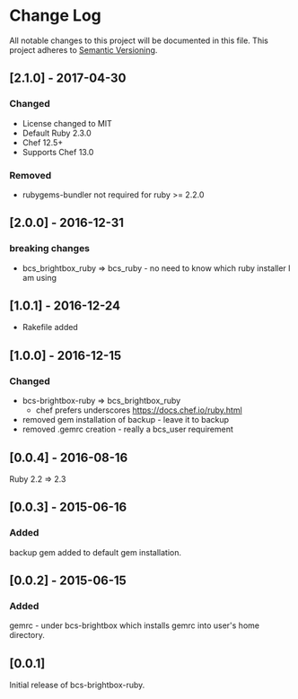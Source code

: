 # Change Log
All notable changes to this project will be documented in this file.
This project adheres to [Semantic Versioning](http://semver.org/).
## [2.1.0] - 2017-04-30
### Changed
  - License changed to MIT
  - Default Ruby 2.3.0
  - Chef 12.5+ 
  - Supports Chef 13.0

### Removed 
  - rubygems-bundler not required for ruby >= 2.2.0

## [2.0.0] - 2016-12-31
### breaking changes
  - bcs_brightbox_ruby => bcs_ruby - no need to know which ruby installer I am using

## [1.0.1] - 2016-12-24
  - Rakefile added

## [1.0.0] - 2016-12-15
### Changed
  - bcs-brightbox-ruby => bcs_brightbox_ruby
    - chef prefers underscores https://docs.chef.io/ruby.html
  - removed gem installation of backup - leave it to backup
  - removed .gemrc creation - really a bcs_user requirement

## [0.0.4] - 2016-08-16
Ruby 2.2 => 2.3

## [0.0.3] - 2015-06-16
### Added
backup gem added to default gem installation.

## [0.0.2] - 2015-06-15
### Added
gemrc - under bcs-brightbox which installs gemrc into user's home directory.

## [0.0.1]

Initial release of bcs-brightbox-ruby.
